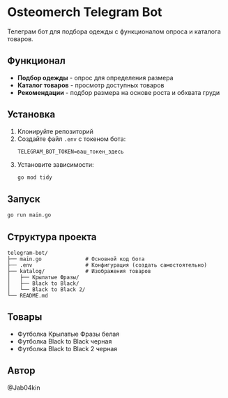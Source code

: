 # Osteomerch Telegram Bot

Телеграм бот для подбора одежды с функционалом опроса и каталога товаров.

## Функционал

- **Подбор одежды** - опрос для определения размера
- **Каталог товаров** - просмотр доступных товаров
- **Рекомендации** - подбор размера на основе роста и обхвата груди

## Установка

1. Клонируйте репозиторий
2. Создайте файл `.env` с токеном бота:
   ```
   TELEGRAM_BOT_TOKEN=ваш_токен_здесь
   ```
3. Установите зависимости:
   ```bash
   go mod tidy
   ```

## Запуск

```bash
go run main.go
```

## Структура проекта

```
telegram-bot/
├── main.go              # Основной код бота
├── .env                 # Конфигурация (создать самостоятельно)
├── katalog/             # Изображения товаров
│   ├── Крылатые Фразы/
│   ├── Black to Black/
│   └── Black to Black 2/
└── README.md
```

## Товары

- Футболка Крылатые Фразы белая
- Футболка Black to Black черная  
- Футболка Black to Black 2 черная

## Автор

@Jab04kin
